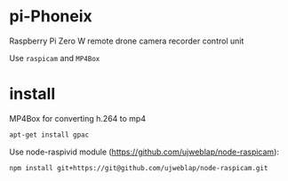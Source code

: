 # pi-Phoneix
Raspberry Pi Zero W remote drone camera recorder control unit

Use `raspicam` and `MP4Box` 

# install

MP4Box for converting h.264 to mp4
```bash
apt-get install gpac
```

Use node-raspivid module (https://github.com/ujweblap/node-raspicam): 

```
npm install git+https://git@github.com/ujweblap/node-raspicam.git
```

